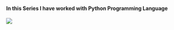 #### In this Series I have worked with Python Programming Language

<img src="https://user-images.githubusercontent.com/81867377/143200602-3bae883c-a875-493f-9d33-3360a8f2c3ec.jpg">
 
